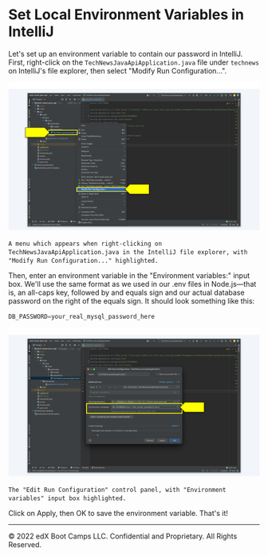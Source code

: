 # Set Local Environment Variables in IntelliJ

Let's set up an environment variable to contain our password in IntelliJ. First, right-click on the `TechNewsJavaApiApplication.java` file under `technews` on IntelliJ's file explorer, then select "Modify Run Configuration...".

![](../Images/200-select-mrg.png)

`A menu which appears when right-clicking on TechNewsJavaApiApplication.java in the IntelliJ file explorer, with "Modify Run Configuration..." highlighted.`

Then, enter an environment variable in the "Environment variables:" input box. We'll use the same format as we used in our .env files in Node.js—that is, an all-caps key, followed by and equals sign and our actual database password on the right of the equals sign. It should look something like this:

```java
DB_PASSWORD=your_real_mysql_password_here
```

![](../Images/300-environment-variables.png)

`The "Edit Run Configuration" control panel, with "Environment variables" input box highlighted.`

Click on Apply, then OK to save the environment variable. That's it!

---
© 2022 edX Boot Camps LLC. Confidential and Proprietary. All Rights Reserved.